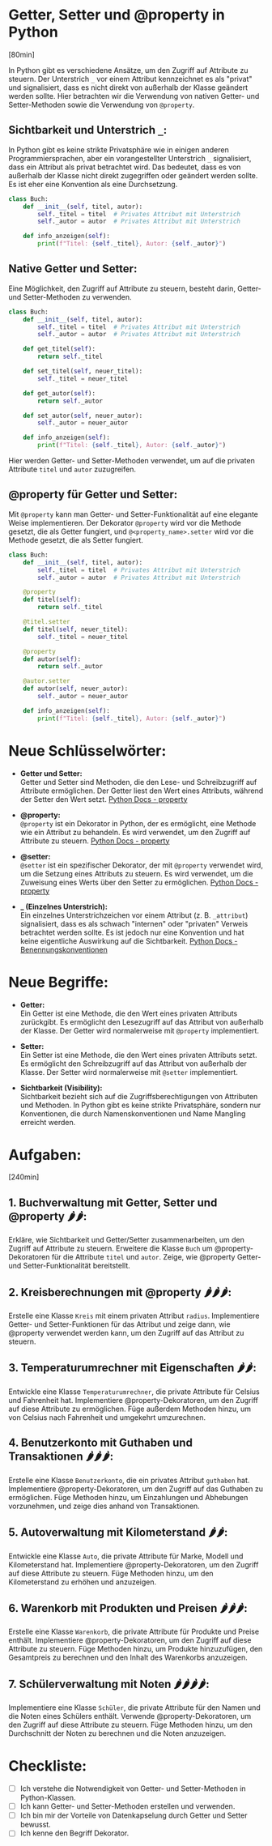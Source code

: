# Getter, Setter und @property in Python
[80min]

In Python gibt es verschiedene Ansätze, um den Zugriff auf Attribute zu steuern. Der Unterstrich `_` vor einem Attribut kennzeichnet es als "privat" und signalisiert, dass es nicht direkt von außerhalb der Klasse geändert werden sollte. Hier betrachten wir die Verwendung von nativen Getter- und Setter-Methoden sowie die Verwendung von `@property`.

## Sichtbarkeit und Unterstrich `_`:

In Python gibt es keine strikte Privatsphäre wie in einigen anderen Programmiersprachen, aber ein vorangestellter Unterstrich `_` signalisiert, dass ein Attribut als privat betrachtet wird. Das bedeutet, dass es von außerhalb der Klasse nicht direkt zugegriffen oder geändert werden sollte. Es ist eher eine Konvention als eine Durchsetzung.

```python
class Buch:
    def __init__(self, titel, autor):
        self._titel = titel  # Privates Attribut mit Unterstrich
        self._autor = autor  # Privates Attribut mit Unterstrich

    def info_anzeigen(self):
        print(f"Titel: {self._titel}, Autor: {self._autor}")
```

## Native Getter und Setter:

Eine Möglichkeit, den Zugriff auf Attribute zu steuern, besteht darin, Getter- und Setter-Methoden zu verwenden.

```python
class Buch:
    def __init__(self, titel, autor):
        self._titel = titel  # Privates Attribut mit Unterstrich
        self._autor = autor  # Privates Attribut mit Unterstrich

    def get_titel(self):
        return self._titel

    def set_titel(self, neuer_titel):
        self._titel = neuer_titel

    def get_autor(self):
        return self._autor

    def set_autor(self, neuer_autor):
        self._autor = neuer_autor

    def info_anzeigen(self):
        print(f"Titel: {self._titel}, Autor: {self._autor}")
```

Hier werden Getter- und Setter-Methoden verwendet, um auf die privaten Attribute `titel` und `autor` zuzugreifen.

## @property für Getter und Setter:

Mit `@property` kann man Getter- und Setter-Funktionalität auf eine elegante Weise implementieren. Der Dekorator `@property` wird vor die Methode gesetzt, die als Getter fungiert, und `@<property_name>.setter` wird vor die Methode gesetzt, die als Setter fungiert.

```python
class Buch:
    def __init__(self, titel, autor):
        self._titel = titel  # Privates Attribut mit Unterstrich
        self._autor = autor  # Privates Attribut mit Unterstrich

    @property
    def titel(self):
        return self._titel

    @titel.setter
    def titel(self, neuer_titel):
        self._titel = neuer_titel

    @property
    def autor(self):
        return self._autor

    @autor.setter
    def autor(self, neuer_autor):
        self._autor = neuer_autor

    def info_anzeigen(self):
        print(f"Titel: {self._titel}, Autor: {self._autor}")
```

# Neue Schlüsselwörter:

- **Getter und Setter:**  
Getter und Setter sind Methoden, die den Lese- und Schreibzugriff auf Attribute ermöglichen. Der Getter liest den Wert eines Attributs, während der Setter den Wert setzt. [Python Docs - property](https://docs.python.org/3/library/functions.html#property)

- **@property:**  
`@property` ist ein Dekorator in Python, der es ermöglicht, eine Methode wie ein Attribut zu behandeln. Es wird verwendet, um den Zugriff auf Attribute zu steuern. [Python Docs - property](https://docs.python.org/3/library/functions.html#property)

- **@setter:**  
`@setter` ist ein spezifischer Dekorator, der mit `@property` verwendet wird, um die Setzung eines Attributs zu steuern. Es wird verwendet, um die Zuweisung eines Werts über den Setter zu ermöglichen. [Python Docs - property](https://docs.python.org/3/library/functions.html#property)

- **_ (Einzelnes Unterstrich):**  
Ein einzelnes Unterstrichzeichen vor einem Attribut (z. B. `_attribut`) signalisiert, dass es als schwach "internen" oder "privaten" Verweis betrachtet werden sollte. Es ist jedoch nur eine Konvention und hat keine eigentliche Auswirkung auf die Sichtbarkeit. [Python Docs - Benennungskonventionen](https://www.python.org/dev/peps/pep-0008/#single-leading-underscore)

# Neue Begriffe:

- **Getter:**  
Ein Getter ist eine Methode, die den Wert eines privaten Attributs zurückgibt. Es ermöglicht den Lesezugriff auf das Attribut von außerhalb der Klasse. Der Getter wird normalerweise mit `@property` implementiert.

- **Setter:**  
Ein Setter ist eine Methode, die den Wert eines privaten Attributs setzt. Es ermöglicht den Schreibzugriff auf das Attribut von außerhalb der Klasse. Der Setter wird normalerweise mit `@setter` implementiert.

- **Sichtbarkeit (Visibility):**  
Sichtbarkeit bezieht sich auf die Zugriffsberechtigungen von Attributen und Methoden. In Python gibt es keine strikte Privatsphäre, sondern nur Konventionen, die durch Namenskonventionen und Name Mangling erreicht werden.

# Aufgaben:
[240min]

## 1. **Buchverwaltung mit Getter, Setter und @property 🌶️🌶️**:
   Erkläre, wie Sichtbarkeit und Getter/Setter zusammenarbeiten, um den Zugriff auf Attribute zu steuern. Erweitere die Klasse `Buch` um @property-Dekoratoren für die Attribute `titel` und `autor`. Zeige, wie @property Getter- und Setter-Funktionalität bereitstellt.

## 2. **Kreisberechnungen mit @property 🌶️🌶️🌶️**:
   Erstelle eine Klasse `Kreis` mit einem privaten Attribut `radius`. Implementiere Getter- und Setter-Funktionen für das Attribut und zeige dann, wie @property verwendet werden kann, um den Zugriff auf das Attribut zu steuern.

## 3. **Temperaturumrechner mit Eigenschaften 🌶️🌶️**:
   Entwickle eine Klasse `Temperaturumrechner`, die private Attribute für Celsius und Fahrenheit hat. Implementiere @property-Dekoratoren, um den Zugriff auf diese Attribute zu ermöglichen. Füge außerdem Methoden hinzu, um von Celsius nach Fahrenheit und umgekehrt umzurechnen.

## 4. **Benutzerkonto mit Guthaben und Transaktionen 🌶️🌶️🌶️**:
   Erstelle eine Klasse `Benutzerkonto`, die ein privates Attribut `guthaben` hat. Implementiere @property-Dekoratoren, um den Zugriff auf das Guthaben zu ermöglichen. Füge Methoden hinzu, um Einzahlungen und Abhebungen vorzunehmen, und zeige dies anhand von Transaktionen.

## 5. **Autoverwaltung mit Kilometerstand 🌶️🌶️**:
   Entwickle eine Klasse `Auto`, die private Attribute für Marke, Modell und Kilometerstand hat. Implementiere @property-Dekoratoren, um den Zugriff auf diese Attribute zu steuern. Füge Methoden hinzu, um den Kilometerstand zu erhöhen und anzuzeigen.

## 6. **Warenkorb mit Produkten und Preisen 🌶️🌶️🌶️**:
   Erstelle eine Klasse `Warenkorb`, die private Attribute für Produkte und Preise enthält. Implementiere @property-Dekoratoren, um den Zugriff auf diese Attribute zu steuern. Füge Methoden hinzu, um Produkte hinzuzufügen, den Gesamtpreis zu berechnen und den Inhalt des Warenkorbs anzuzeigen.

## 7. **Schülerverwaltung mit Noten 🌶️🌶️🌶️🌶️**:
   Implementiere eine Klasse `Schüler`, die private Attribute für den Namen und die Noten eines Schülers enthält. Verwende @property-Dekoratoren, um den Zugriff auf diese Attribute zu steuern. Füge Methoden hinzu, um den Durchschnitt der Noten zu berechnen und die Noten anzuzeigen.

# Checkliste:

- [ ] Ich verstehe die Notwendigkeit von Getter- und Setter-Methoden in Python-Klassen.
- [ ] Ich kann Getter- und Setter-Methoden erstellen und verwenden.
- [ ] Ich bin mir der Vorteile von Datenkapselung durch Getter und Setter bewusst.
- [ ] Ich kenne den Begriff Dekorator.
